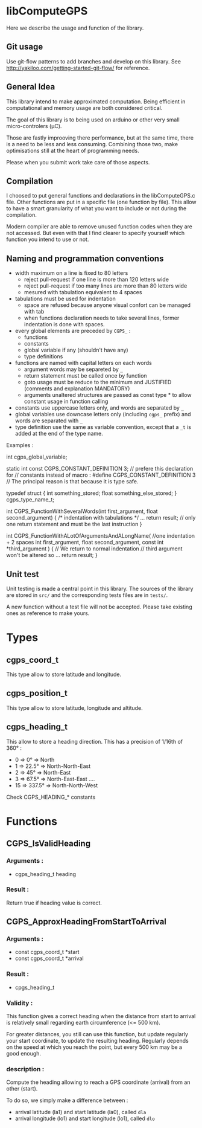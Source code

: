 libComputeGPS
=============

Here we describe the usage and function of the library.

Git usage
---------

Use git-flow patterns to add branches and develop on this library.
See http://yakiloo.com/getting-started-git-flow/ for reference.

General Idea
------------

This library intend to make approximated computation. Being efficient in
computational and memory usage are both considered critical.

The goal of this library is to being used on arduino or other very small
micro-controlers (µC).

Those are fastly improoving there performance, but at the same time, there is a
need to be less and less consuming. Combining those two, make optimisations
still at the heart of programming needs.

Please when you submit work take care of those aspects.

Compilation
-----------

I choosed to put general functions and declarations in the libComputeGPS.c file.
Other functions are put in a specific file (one function by file). This allow to
have a smart granularity of what you want to include or not during the
compilation.

Modern compiler are able to remove unused function codes when they are not
accessed. But even with that I find clearer to specify yourself which function
you intend to use or not.

Naming and programmation conventions
------------------------------------

- width maximum on a line is fixed to 80 letters
  - reject pull-request if one line is more than 120 letters wide
  - reject pull-request if too many lines are more than 80 letters wide
  - mesured with tabulation equivalent to 4 spaces
- tabulations must be used for indentation
  - space are refused because anyone visual confort can be managed with tab
  - when functions declaration needs to take several lines, former indentation
  is done with spaces.
- every global elements are preceded by `CGPS_` :
  - functions
  - constants
  - global variable if any (shouldn't have any)
  - type definitions
- functions are named with capital letters on each words
  - argument words may be separeted by `_`
  - return statement must be called once by function
  - goto usage must be reduce to the minimum and JUSTIFIED (comments and
  explanation MANDATORY)
  - arguments unaltered structures are passed as const type * to allow constant
  usage in function calling
- constants use uppercase letters only, and words are separated by `_`
- global variables use downcase letters only (including `cgps_` prefix) and
words are separated with `_`
- type definition use the same as variable convention, except that a `_t` is
added at the end of the type name.

Examples :

  int cgps_global_variable;

  static int const CGPS_CONSTANT_DEFINITION 3; // prefere this declaration for
  // constants instead of macro :
  #define CGPS_CONSTANT_DEFINITION 3
  // The principal reason is that because it is type safe.

  typedef struct {
  	int something_stored;
  	float something_else_stored;
  } cgps_type_name_t;

  int CGPS_FunctionWithSeveralWords(int first_argument, float second_argument) {
  	/* indentation with tabulations */
  	...
  	return result; // only one return statement and must be the last instruction
  }

  int CGPS_FunctionWithALotOfArgumentsAndALongName(
  	  //one indentation + 2 spaces
		  int first_argument,
		  float second_argument,
		  const int *third_argument
		  ) {
		// We return to normal indentation
		// third argument won't be altered so
		...
		return result;
	}

Unit test
---------

Unit testing is made a central point in this library. The sources of the
library are stored in `src/` and the corresponding tests files are in `tests/`.

A new function without a test file will not be accepted. Please take existing
ones as reference to make yours.

Types
=====

cgps_coord_t
------------

This type allow to store latitude and longitude.

cgps_position_t
---------------

This type allow to store latitude, longitude and altitude.

cgps_heading_t
--------------

This allow to store a heading direction.
This has a precision of 1/16th of 360° :
- 0 => 0° => North
- 1 => 22.5° => North-North-East
- 2 => 45° => North-East
- 3 => 67.5° => North-East-East
....
- 15 => 337.5° => North-North-West

Check CGPS_HEADING_* constants

Functions
=========

CGPS_IsValidHeading
-------------------

### Arguments :
- cgps_heading_t heading

### Result :

Return true if heading value is correct.

CGPS_ApproxHeadingFromStartToArrival
-----------------------------------

### Arguments :
- const cgps_coord_t *start
- const cgps_coord_t *arrival

### Result :
- cpgs_heading_t

### Validity :

This function gives a correct heading when the distance from start to arrival is
relatively small regarding earth circumference (<= 500 km).

For greater distances, you still can use this function, but update regularly
your start coordinate, to update the resulting heading. Regularly depends on the
speed at which you reach the point, but every 500 km may be a good enough.

### description :

Compute the heading allowing to reach a GPS coordinate (arrival) from an other
(start).

To do so, we simply make a difference between :
- arrival latitude (la1) and start latitude (la0), called `dla`
- arrival longitude (lo1) and start longitude (lo1), called `dlo`


